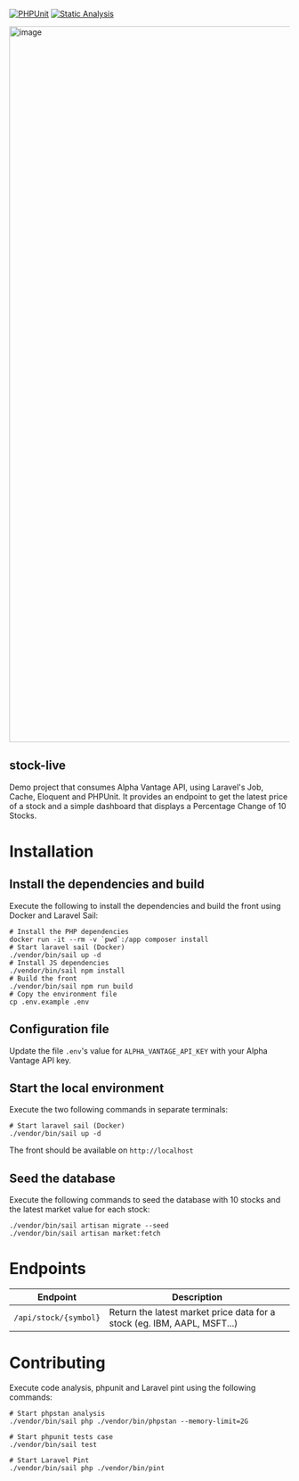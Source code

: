 <p align="center">

[![PHPUnit](https://github.com/jf-m/stock-live/actions/workflows/tests.yml/badge.svg)](https://github.com/jf-m/stock-live/actions/workflows/tests.yml)
[![Static Analysis](https://github.com/jf-m/stock-live/actions/workflows/static-analysis.yml/badge.svg)](https://github.com/jf-m/stock-live/actions/workflows/static-analysis.yml)

</p>

<img width="1284" alt="image" src="https://github.com/jf-m/stock-live/assets/9339799/95d2dcf3-709a-4a9d-8635-acecfe8baec7">

## stock-live

Demo project that consumes Alpha Vantage API, using Laravel's Job, Cache, Eloquent and PHPUnit. It provides an endpoint to get the latest price of a stock and a simple dashboard that displays a Percentage Change of 10 Stocks.


# Installation

## Install the dependencies and build

Execute the following to install the dependencies and build the front using Docker and Laravel Sail:
```shell
# Install the PHP dependencies
docker run -it --rm -v `pwd`:/app composer install
# Start laravel sail (Docker)
./vendor/bin/sail up -d
# Install JS dependencies
./vendor/bin/sail npm install
# Build the front
./vendor/bin/sail npm run build
# Copy the environment file
cp .env.example .env
```

## Configuration file

Update the file `.env`'s value for `ALPHA_VANTAGE_API_KEY` with your Alpha Vantage API key. 

## Start the local environment

Execute the two following commands in separate terminals:
```shell
# Start laravel sail (Docker)
./vendor/bin/sail up -d
```

The front should be available on `http://localhost`

## Seed the database

Execute the following commands to seed the database with 10 stocks and the latest market value for each stock:

```shell
./vendor/bin/sail artisan migrate --seed
./vendor/bin/sail artisan market:fetch
```

# Endpoints

| Endpoint            | Description                                                              |
|---------------------|--------------------------------------------------------------------------|
| `/api/stock/{symbol}` | Return the latest market price data for a stock (eg. IBM, AAPL, MSFT...) |


# Contributing

Execute code analysis, phpunit and Laravel pint using the following commands:
```shell
# Start phpstan analysis
./vendor/bin/sail php ./vendor/bin/phpstan --memory-limit=2G

# Start phpunit tests case
./vendor/bin/sail test

# Start Laravel Pint
./vendor/bin/sail php ./vendor/bin/pint 
```
